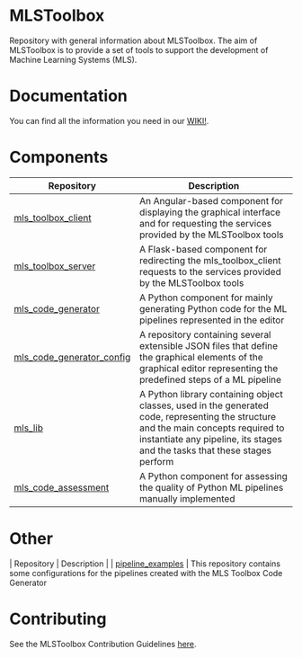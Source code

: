 # MLSToolbox
Repository with general information about MLSToolbox. The aim of MLSToolbox is to provide a set of tools to support the development of Machine Learning Systems (MLS).

# Documentation

You can find all the information you need in our [WIKI!](https://github.com/MLSToobox/mls_toolbox/wiki).

# Components
| Repository | Description |
| ---------- | ----------- |
| [mls_toolbox_client](https://github.com/MLSToobox/mls_toolbox_client) | An Angular-based component for displaying the graphical interface and for requesting the services provided by the MLSToolbox tools|
| [mls_toolbox_server](https://github.com/MLSToobox/mls_toolbox_server) |  A Flask-based component for redirecting the mls_toolbox_client requests to the services provided by the MLSToolbox tools |
| [mls_code_generator](https://github.com/MLSToobox/mls_code_generator) |  A Python component for mainly generating Python code for the ML pipelines represented in the editor |
| [mls_code_generator_config](https://github.com/MLS-oolbox/mls_code_generator_config)| A repository containing several extensible JSON files that define the graphical elements of the graphical editor representing the predefined steps of a ML pipeline |
| [mls_lib](https://github.com/MLS-Toobox/mls_lib) | A Python library containing object classes, used in the generated code, representing the structure and the main concepts required to instantiate any pipeline, its stages and the tasks that these stages perform |
| [mls_code_assessment](https://github.com/MLS-Toobox/mls_code_assessment) |  A Python component for assessing the quality of Python ML pipelines manually implemented |

# Other
| Repository | Description |
| [pipeline_examples](https://github.com/MLSToolbox/pipeline_examples) | This repository contains some configurations for the pipelines created with the MLS Toolbox Code Generator

# Contributing
See the MLSToolbox Contribution Guidelines [here](https://github.com/MLS-Toobox/mls_toolbox/blob/main/CONTRIBUTING.md).
